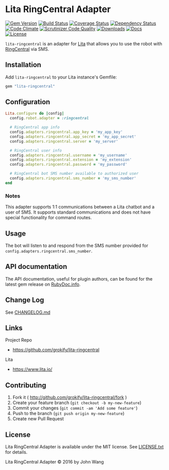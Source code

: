 Lita RingCentral Adapter
========================

[![Gem Version][gem-version-svg]][gem-version-link]
[![Build Status][build-status-svg]][build-status-link]
[![Coverage Status][coverage-status-svg]][coverage-status-link]
[![Dependency Status][dependency-status-svg]][dependency-status-link]
[![Code Climate][codeclimate-status-svg]][codeclimate-status-link]
[![Scrutinizer Code Quality][scrutinizer-status-svg]][scrutinizer-status-link]
[![Downloads][downloads-svg]][downloads-link]
[![Docs][docs-rubydoc-svg]][docs-rubydoc-link]
[![License][license-svg]][license-link]

`lita-ringcentral` is an adapter for [Lita](https://www.lita.io/) that allows you to use the robot with [RingCentral](https://developers.ringcentral.com/) via SMS.

## Installation

Add `lita-ringcentral` to your Lita instance's Gemfile:

``` ruby
gem "lita-ringcentral"
```

## Configuration

``` ruby
Lita.configure do |config|
  config.robot.adapter = :ringcentral

  # RingCentral app info
  config.adapters.ringcentral.app_key = 'my_app_key'
  config.adapters.ringcentral.app_secret = 'my_app_secret'
  config.adapters.ringcentral.server = 'my_server'

  # RingCentral user info
  config.adapters.ringcentral.username = 'my_username'
  config.adapters.ringcentral.extension = 'my_extension'
  config.adapters.ringcentral.password = 'my_password'

  # RingCentral bot SMS number available to authorized user
  config.adapters.ringcentral.sms_number = 'my_sms_number' 
end
```

### Notes

This adapter supports 1:1 communications between a Lita chatbot and a user of SMS. It supports standard communications and does not have special functionality for command routes.

## Usage

The bot will listen to and respond from the SMS number provided for `config.adapters.ringcentral.sms_number`.

## API documentation

The API documentation, useful for plugin authors, can be found for the latest gem release on [RubyDoc.info](http://www.rubydoc.info/gems/lita-ringcentral).

## Change Log

See [CHANGELOG.md](CHANGELOG.md)

## Links

Project Repo

* https://github.com/grokify/lita-ringcentral

Lita

* https://www.lita.io/

## Contributing

1. Fork it ( http://github.com/grokify/lita-ringcentral/fork )
2. Create your feature branch (`git checkout -b my-new-feature`)
3. Commit your changes (`git commit -am 'Add some feature'`)
4. Push to the branch (`git push origin my-new-feature`)
5. Create new Pull Request

## License

Lita RingCentral Adapter is available under the MIT license. See [LICENSE.txt](LICENSE.txt) for details.

Lita RingCentral Adapter &copy; 2016 by John Wang

 [gem-version-svg]: https://badge.fury.io/rb/lita-ringcentral.svg
 [gem-version-link]: http://badge.fury.io/rb/lita-ringcentral
 [downloads-svg]: http://ruby-gem-downloads-badge.herokuapp.com/lita-ringcentral
 [downloads-link]: https://rubygems.org/gems/lita-ringcentral
 [build-status-svg]: https://api.travis-ci.org/grokify/lita-ringcentral.svg?branch=master
 [build-status-link]: https://travis-ci.org/grokify/lita-ringcentral
 [coverage-status-svg]: https://coveralls.io/repos/grokify/lita-ringcentral/badge.svg?branch=master
 [coverage-status-link]: https://coveralls.io/r/grokify/lita-ringcentral?branch=master
 [dependency-status-svg]: https://gemnasium.com/grokify/lita-ringcentral.svg
 [dependency-status-link]: https://gemnasium.com/grokify/lita-ringcentral
 [codeclimate-status-svg]: https://codeclimate.com/github/grokify/lita-ringcentral/badges/gpa.svg
 [codeclimate-status-link]: https://codeclimate.com/github/grokify/lita-ringcentral
 [scrutinizer-status-svg]: https://scrutinizer-ci.com/g/grokify/lita-ringcentral/badges/quality-score.png?b=master
 [scrutinizer-status-link]: https://scrutinizer-ci.com/g/grokify/lita-ringcentral/?branch=master
 [docs-rubydoc-svg]: https://img.shields.io/badge/docs-rubydoc-blue.svg
 [docs-rubydoc-link]: http://www.rubydoc.info/gems/lita-ringcentral/
 [license-svg]: https://img.shields.io/badge/license-MIT-blue.svg
 [license-link]: https://github.com/grokify/lita-ringcentral/blob/master/LICENSE.txt
